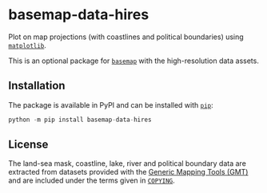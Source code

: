# basemap-data-hires

Plot on map projections (with coastlines and political boundaries) using
[`matplotlib`].

This is an optional package for [`basemap`] with the high-resolution
data assets.

## Installation

The package is available in PyPI and can be installed with [`pip`]:
```python
python -m pip install basemap-data-hires
```

## License

The land-sea mask, coastline, lake, river and political boundary data
are extracted from datasets provided with the [Generic Mapping Tools
(GMT)] and are included under the terms given in [`COPYING`].

[`matplotlib`]:
https://matplotlib.org/
[`basemap`]:
https://matplotlib.org/basemap/
[`pip`]:
https://pip.pypa.io/
[`COPYING`]:
https://github.com/molinav/basemap/blob/develop/packages/basemap_data_hires/COPYING
[Generic Mapping Tools (GMT)]:
http://gmt.soest.hawaii.edu
